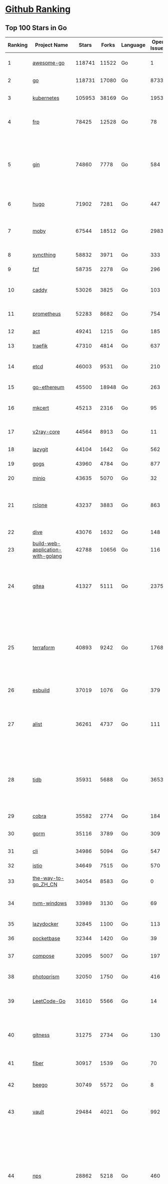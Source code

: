 [Github Ranking](../README.md)
==========

## Top 100 Stars in Go

| Ranking | Project Name | Stars | Forks | Language | Open Issues | Description | Last Commit |
| ------- | ------------ | ----- | ----- | -------- | ----------- | ----------- | ----------- |
| 1 | [awesome-go](https://github.com/avelino/awesome-go) | 118741 | 11522 | Go | 1 | A curated list of awesome Go frameworks, libraries and software | 2024-03-22T02:32:54Z |
| 2 | [go](https://github.com/golang/go) | 118731 | 17080 | Go | 8733 | The Go programming language | 2024-03-22T01:21:34Z |
| 3 | [kubernetes](https://github.com/kubernetes/kubernetes) | 105953 | 38169 | Go | 1953 | Production-Grade Container Scheduling and Management | 2024-03-22T02:28:31Z |
| 4 | [frp](https://github.com/fatedier/frp) | 78425 | 12528 | Go | 78 | A fast reverse proxy to help you expose a local server behind a NAT or firewall to the internet. | 2024-03-21T11:38:18Z |
| 5 | [gin](https://github.com/gin-gonic/gin) | 74860 | 7778 | Go | 584 | Gin is a HTTP web framework written in Go (Golang). It features a Martini-like API with much better performance -- up to 40 times faster. If you need smashing performance, get yourself some Gin. | 2024-03-22T02:01:27Z |
| 6 | [hugo](https://github.com/gohugoio/hugo) | 71902 | 7281 | Go | 447 | The world’s fastest framework for building websites. | 2024-03-21T21:47:03Z |
| 7 | [moby](https://github.com/moby/moby) | 67544 | 18512 | Go | 2983 | The Moby Project - a collaborative project for the container ecosystem to assemble container-based systems | 2024-03-22T00:28:03Z |
| 8 | [syncthing](https://github.com/syncthing/syncthing) | 58832 | 3971 | Go | 333 | Open Source Continuous File Synchronization | 2024-03-22T01:22:24Z |
| 9 | [fzf](https://github.com/junegunn/fzf) | 58735 | 2278 | Go | 296 | :cherry_blossom: A command-line fuzzy finder | 2024-03-21T10:19:04Z |
| 10 | [caddy](https://github.com/caddyserver/caddy) | 53026 | 3825 | Go | 103 | Fast and extensible multi-platform HTTP/1-2-3 web server with automatic HTTPS | 2024-03-22T02:23:43Z |
| 11 | [prometheus](https://github.com/prometheus/prometheus) | 52283 | 8682 | Go | 754 | The Prometheus monitoring system and time series database. | 2024-03-21T21:47:54Z |
| 12 | [act](https://github.com/nektos/act) | 49241 | 1215 | Go | 185 | Run your GitHub Actions locally 🚀 | 2024-03-21T21:24:45Z |
| 13 | [traefik](https://github.com/traefik/traefik) | 47310 | 4814 | Go | 637 | The Cloud Native Application Proxy | 2024-03-21T16:17:58Z |
| 14 | [etcd](https://github.com/etcd-io/etcd) | 46003 | 9531 | Go | 210 | Distributed reliable key-value store for the most critical data of a distributed system | 2024-03-21T23:15:18Z |
| 15 | [go-ethereum](https://github.com/ethereum/go-ethereum) | 45500 | 18948 | Go | 263 | Official Go implementation of the Ethereum protocol | 2024-03-21T21:41:50Z |
| 16 | [mkcert](https://github.com/FiloSottile/mkcert) | 45213 | 2316 | Go | 95 | A simple zero-config tool to make locally trusted development certificates with any names you'd like. | 2024-03-05T14:04:53Z |
| 17 | [v2ray-core](https://github.com/v2ray/v2ray-core) | 44564 | 8913 | Go | 11 | A platform for building proxies to bypass network restrictions. | 2024-03-20T05:28:36Z |
| 18 | [lazygit](https://github.com/jesseduffield/lazygit) | 44104 | 1642 | Go | 562 | simple terminal UI for git commands | 2024-03-21T21:55:30Z |
| 19 | [gogs](https://github.com/gogs/gogs) | 43960 | 4784 | Go | 877 | Gogs is a painless self-hosted Git service | 2024-03-20T23:02:58Z |
| 20 | [minio](https://github.com/minio/minio) | 43635 | 5070 | Go | 32 | The Object Store for AI Data Infrastructure | 2024-03-21T23:13:44Z |
| 21 | [rclone](https://github.com/rclone/rclone) | 43237 | 3883 | Go | 863 | "rsync for cloud storage" - Google Drive, S3, Dropbox, Backblaze B2, One Drive, Swift, Hubic, Wasabi, Google Cloud Storage, Yandex Files | 2024-03-21T18:08:52Z |
| 22 | [dive](https://github.com/wagoodman/dive) | 43076 | 1632 | Go | 148 | A tool for exploring each layer in a docker image | 2024-03-20T17:29:35Z |
| 23 | [build-web-application-with-golang](https://github.com/astaxie/build-web-application-with-golang) | 42788 | 10656 | Go | 116 | A golang ebook intro how to build a web with golang | 2024-01-12T19:57:29Z |
| 24 | [gitea](https://github.com/go-gitea/gitea) | 41327 | 5111 | Go | 2375 | Git with a cup of tea! Painless self-hosted all-in-one software development service, including Git hosting, code review, team collaboration, package registry and CI/CD | 2024-03-22T02:36:59Z |
| 25 | [terraform](https://github.com/hashicorp/terraform) | 40893 | 9242 | Go | 1768 | Terraform enables you to safely and predictably create, change, and improve infrastructure. It is a source-available tool that codifies APIs into declarative configuration files that can be shared amongst team members, treated as code, edited, reviewed, and versioned. | 2024-03-21T17:53:01Z |
| 26 | [esbuild](https://github.com/evanw/esbuild) | 37019 | 1076 | Go | 379 | An extremely fast bundler for the web | 2024-03-18T12:25:03Z |
| 27 | [alist](https://github.com/alist-org/alist) | 36261 | 4737 | Go | 111 | 🗂️A file list/WebDAV program that supports multiple storages, powered by Gin and Solidjs. / 一个支持多存储的文件列表/WebDAV程序，使用 Gin 和 Solidjs。 | 2024-03-21T20:20:50Z |
| 28 | [tidb](https://github.com/pingcap/tidb) | 35931 | 5688 | Go | 3653 | TiDB is an open-source, cloud-native, distributed, MySQL-Compatible database for elastic scale and real-time analytics. Try AI-powered Chat2Query free at : https://tidbcloud.com/free-trial | 2024-03-22T02:56:25Z |
| 29 | [cobra](https://github.com/spf13/cobra) | 35582 | 2774 | Go | 184 | A Commander for modern Go CLI interactions | 2024-03-21T04:16:33Z |
| 30 | [gorm](https://github.com/go-gorm/gorm) | 35116 | 3789 | Go | 309 | The fantastic ORM library for Golang, aims to be developer friendly | 2024-03-21T08:00:03Z |
| 31 | [cli](https://github.com/cli/cli) | 34986 | 5094 | Go | 547 | GitHub’s official command line tool | 2024-03-21T00:41:30Z |
| 32 | [istio](https://github.com/istio/istio) | 34649 | 7515 | Go | 570 | Connect, secure, control, and observe services. | 2024-03-21T21:00:40Z |
| 33 | [the-way-to-go_ZH_CN](https://github.com/unknwon/the-way-to-go_ZH_CN) | 34054 | 8583 | Go | 0 | 《The Way to Go》中文译本，中文正式名《Go 入门指南》 | 2024-02-02T08:48:40Z |
| 34 | [nvm-windows](https://github.com/coreybutler/nvm-windows) | 33989 | 3130 | Go | 69 | A node.js version management utility for Windows. Ironically written in Go. | 2024-03-18T15:56:02Z |
| 35 | [lazydocker](https://github.com/jesseduffield/lazydocker) | 32845 | 1100 | Go | 113 | The lazier way to manage everything docker | 2024-03-02T03:03:43Z |
| 36 | [pocketbase](https://github.com/pocketbase/pocketbase) | 32344 | 1420 | Go | 39 | Open Source realtime backend in 1 file | 2024-03-21T08:33:41Z |
| 37 | [compose](https://github.com/docker/compose) | 32095 | 5007 | Go | 197 | Define and run multi-container applications with Docker | 2024-03-21T18:01:50Z |
| 38 | [photoprism](https://github.com/photoprism/photoprism) | 32050 | 1750 | Go | 416 | AI-Powered Photos App for the Decentralized Web 🌈💎✨ | 2024-03-21T18:26:48Z |
| 39 | [LeetCode-Go](https://github.com/halfrost/LeetCode-Go) | 31610 | 5566 | Go | 14 | ✅ Solutions to LeetCode by Go, 100% test coverage, runtime beats 100% / LeetCode 题解 | 2024-02-05T19:38:45Z |
| 40 | [gitness](https://github.com/harness/gitness) | 31275 | 2734 | Go | 130 | Gitness is an Open Source developer platform with Source Control management, Continuous Integration and Continuous Delivery. | 2024-03-22T01:16:45Z |
| 41 | [fiber](https://github.com/gofiber/fiber) | 30917 | 1539 | Go | 70 | ⚡️ Express inspired web framework written in Go | 2024-03-21T13:23:44Z |
| 42 | [beego](https://github.com/beego/beego) | 30749 | 5572 | Go | 8 | beego is an open-source, high-performance web framework for the Go programming language. | 2024-03-18T13:26:42Z |
| 43 | [vault](https://github.com/hashicorp/vault) | 29484 | 4021 | Go | 992 | A tool for secrets management, encryption as a service, and privileged access management | 2024-03-22T01:49:26Z |
| 44 | [nps](https://github.com/ehang-io/nps) | 28862 | 5218 | Go | 460 | 一款轻量级、高性能、功能强大的内网穿透代理服务器。支持tcp、udp、socks5、http等几乎所有流量转发，可用来访问内网网站、本地支付接口调试、ssh访问、远程桌面，内网dns解析、内网socks5代理等等……，并带有功能强大的web管理端。a lightweight, high-performance, powerful intranet penetration proxy server, with a powerful web management terminal. | 2024-01-11T03:38:31Z |
| 45 | [cockroach](https://github.com/cockroachdb/cockroach) | 28853 | 3597 | Go | 4677 | CockroachDB - the open source, cloud-native distributed SQL database. | 2024-03-22T02:52:49Z |
| 46 | [echo](https://github.com/labstack/echo) | 28231 | 2196 | Go | 43 | High performance, minimalist Go web framework | 2024-03-21T21:42:17Z |
| 47 | [minikube](https://github.com/kubernetes/minikube) | 28202 | 4730 | Go | 949 | Run Kubernetes locally | 2024-03-22T02:08:14Z |
| 48 | [consul](https://github.com/hashicorp/consul) | 27667 | 4358 | Go | 1143 | Consul is a distributed, highly available, and data center aware solution to connect and configure applications across dynamic, distributed infrastructure. | 2024-03-21T20:26:07Z |
| 49 | [go-zero](https://github.com/zeromicro/go-zero) | 27322 | 3765 | Go | 293 | A cloud-native Go microservices framework with cli tool for productivity. | 2024-03-20T15:34:07Z |
| 50 | [v2ray-core](https://github.com/v2fly/v2ray-core) | 27260 | 4409 | Go | 49 | A platform for building proxies to bypass network restrictions. | 2024-03-21T10:38:33Z |
| 51 | [memos](https://github.com/usememos/memos) | 26201 | 1880 | Go | 56 | An open source, lightweight note-taking service. Easily capture and share your great thoughts. | 2024-03-22T00:12:18Z |
| 52 | [milvus](https://github.com/milvus-io/milvus) | 26151 | 2533 | Go | 530 | A cloud-native vector database, storage for next generation AI applications | 2024-03-22T03:01:07Z |
| 53 | [k3s](https://github.com/k3s-io/k3s) | 26140 | 2204 | Go | 138 | Lightweight Kubernetes | 2024-03-22T00:23:28Z |
| 54 | [croc](https://github.com/schollz/croc) | 26098 | 1035 | Go | 72 | Easily and securely send things from one computer to another :crocodile: :package: | 2024-03-11T22:50:24Z |
| 55 | [kit](https://github.com/go-kit/kit) | 26024 | 2414 | Go | 36 | A standard library for microservices. | 2024-03-20T06:28:08Z |
| 56 | [helm](https://github.com/helm/helm) | 25862 | 6894 | Go | 328 | The Kubernetes Package Manager | 2024-03-22T01:55:30Z |
| 57 | [viper](https://github.com/spf13/viper) | 25496 | 1978 | Go | 391 | Go configuration with fangs | 2024-03-21T17:29:22Z |
| 58 | [iris](https://github.com/kataras/iris) | 24790 | 2464 | Go | 101 | The fastest HTTP/2 Go Web Framework. New, modern and easy to learn. Fast development with Code you control. Unbeatable cost-performance ratio :rocket: | 2024-03-13T23:28:28Z |
| 59 | [nsq](https://github.com/nsqio/nsq) | 24468 | 2878 | Go | 50 | A realtime distributed messaging platform | 2024-03-20T15:36:08Z |
| 60 | [k9s](https://github.com/derailed/k9s) | 24421 | 1546 | Go | 409 | 🐶 Kubernetes CLI To Manage Your Clusters In Style! | 2024-03-21T15:44:20Z |
| 61 | [faas](https://github.com/openfaas/faas) | 24381 | 1900 | Go | 30 | OpenFaaS - Serverless Functions Made Simple | 2024-03-02T20:58:59Z |
| 62 | [docker_practice](https://github.com/yeasy/docker_practice) | 24011 | 5660 | Go | 5 | Learn and understand Docker&Container technologies, with real DevOps practice! | 2024-02-04T03:46:32Z |
| 63 | [lux](https://github.com/iawia002/lux) | 23975 | 2696 | Go | 468 | 👾 Fast and simple video download library and CLI tool written in Go | 2024-03-14T00:35:39Z |
| 64 | [logrus](https://github.com/sirupsen/logrus) | 23916 | 2255 | Go | 5 | Structured, pluggable logging for Go. | 2024-03-21T15:50:53Z |
| 65 | [Wox](https://github.com/Wox-launcher/Wox) | 23856 | 2360 | Go | 158 | A cross-platform launcher that simply works | 2024-03-20T14:53:36Z |
| 66 | [ngrok](https://github.com/inconshreveable/ngrok) | 23828 | 4231 | Go | 232 | Introspected tunnels to localhost | 2023-12-14T18:57:31Z |
| 67 | [go-patterns](https://github.com/tmrts/go-patterns) | 23788 | 2129 | Go | 17 | Curated list of Go design patterns, recipes and idioms | 2023-10-01T05:09:32Z |
| 68 | [micro](https://github.com/zyedidia/micro) | 23727 | 1129 | Go | 763 | A modern and intuitive terminal-based text editor | 2024-03-22T01:22:43Z |
| 69 | [restic](https://github.com/restic/restic) | 23336 | 1450 | Go | 427 | Fast, secure, efficient backup program | 2024-03-19T18:14:48Z |
| 70 | [bubbletea](https://github.com/charmbracelet/bubbletea) | 23270 | 689 | Go | 50 | A powerful little TUI framework 🏗 | 2024-03-20T17:45:10Z |
| 71 | [filebrowser](https://github.com/filebrowser/filebrowser) | 23177 | 2684 | Go | 62 | 📂 Web File Browser | 2024-03-21T06:02:01Z |
| 72 | [dapr](https://github.com/dapr/dapr) | 23145 | 1814 | Go | 374 | Dapr is a portable, event-driven, runtime for building distributed applications across cloud and edge. | 2024-03-20T06:16:35Z |
| 73 | [k6](https://github.com/grafana/k6) | 23065 | 1169 | Go | 380 | A modern load testing tool, using Go and JavaScript - https://k6.io | 2024-03-21T16:44:49Z |
| 74 | [fyne](https://github.com/fyne-io/fyne) | 22932 | 1290 | Go | 631 | Cross platform GUI toolkit in Go inspired by Material Design | 2024-03-21T19:08:19Z |
| 75 | [hub](https://github.com/mislav/hub) | 22666 | 2181 | Go | 242 | A command-line tool that makes git easier to use with GitHub. | 2024-02-02T21:00:44Z |
| 76 | [vegeta](https://github.com/tsenart/vegeta) | 22603 | 1320 | Go | 66 | HTTP load testing tool and library. It's over 9000! | 2024-01-29T16:54:01Z |
| 77 | [rancher](https://github.com/rancher/rancher) | 22409 | 2871 | Go | 2649 | Complete container management platform | 2024-03-21T22:50:41Z |
| 78 | [kratos](https://github.com/go-kratos/kratos) | 22253 | 3904 | Go | 27 | Your ultimate Go microservices framework for the cloud-native era. | 2024-03-22T00:34:22Z |
| 79 | [AdGuardHome](https://github.com/AdguardTeam/AdGuardHome) | 22148 | 1651 | Go | 1006 | Network-wide ads & trackers blocking DNS server | 2024-03-21T15:45:42Z |
| 80 | [harbor](https://github.com/goharbor/harbor) | 21984 | 4511 | Go | 584 | An open source trusted cloud native registry project that stores, signs, and scans content. | 2024-03-22T01:19:39Z |
| 81 | [colly](https://github.com/gocolly/colly) | 21903 | 1690 | Go | 146 | Elegant Scraper and Crawler Framework for Golang | 2024-03-15T14:48:04Z |
| 82 | [delve](https://github.com/go-delve/delve) | 21878 | 2093 | Go | 95 | Delve is a debugger for the Go programming language. | 2024-03-20T13:02:58Z |
| 83 | [loki](https://github.com/grafana/loki) | 21851 | 3185 | Go | 1251 | Like Prometheus, but for logs. | 2024-03-22T02:23:46Z |
| 84 | [testify](https://github.com/stretchr/testify) | 21788 | 1536 | Go | 246 | A toolkit with common assertions and mocks that plays nicely with the standard library | 2024-03-21T07:15:04Z |
| 85 | [wails](https://github.com/wailsapp/wails) | 21634 | 1033 | Go | 236 | Create beautiful applications using Go | 2024-03-21T19:17:00Z |
| 86 | [cli](https://github.com/urfave/cli) | 21468 | 1675 | Go | 27 | A simple, fast, and fun package for building command line apps in Go | 2024-03-15T15:22:47Z |
| 87 | [Xray-core](https://github.com/XTLS/Xray-core) | 21292 | 3467 | Go | 448 | Xray, Penetrates Everything. Also the best v2ray-core, with XTLS support. Fully compatible configuration. | 2024-03-21T13:45:29Z |
| 88 | [go-micro](https://github.com/go-micro/go-micro) | 21292 | 2306 | Go | 89 | A Go microservices framework | 2024-03-20T17:16:40Z |
| 89 | [podman](https://github.com/containers/podman) | 21274 | 2206 | Go | 556 | Podman: A tool for managing OCI containers and pods. | 2024-03-21T23:25:16Z |
| 90 | [learn-go-with-tests](https://github.com/quii/learn-go-with-tests) | 21066 | 2707 | Go | 43 | Learn Go with test-driven development | 2024-03-20T07:41:14Z |
| 91 | [websocket](https://github.com/gorilla/websocket) | 20962 | 3426 | Go | 41 | Package gorilla/websocket is a fast, well-tested and widely used WebSocket implementation for Go. | 2024-03-20T03:16:28Z |
| 92 | [trivy](https://github.com/aquasecurity/trivy) | 20953 | 2066 | Go | 180 | Find vulnerabilities, misconfigurations, secrets, SBOM in containers, Kubernetes, code repositories, clouds and more | 2024-03-22T01:56:04Z |
| 93 | [CasaOS](https://github.com/IceWhaleTech/CasaOS) | 20917 | 1135 | Go | 349 | CasaOS - A simple, easy-to-use, elegant open-source Personal Cloud system. | 2024-03-05T06:44:22Z |
| 94 | [fasthttp](https://github.com/valyala/fasthttp) | 20880 | 1706 | Go | 72 | Fast HTTP package for Go. Tuned for high performance. Zero memory allocations in hot paths. Up to 10x faster than net/http | 2024-03-19T17:31:27Z |
| 95 | [seaweedfs](https://github.com/seaweedfs/seaweedfs) | 20780 | 2147 | Go | 287 | SeaweedFS is a fast distributed storage system for blobs, objects, files, and data lake, for billions of files! Blob store has O(1) disk seek, cloud tiering. Filer supports Cloud Drive, cross-DC active-active replication, Kubernetes, POSIX FUSE mount, S3 API, S3 Gateway, Hadoop, WebDAV, encryption, Erasure Coding. | 2024-03-21T16:08:54Z |
| 96 | [zap](https://github.com/uber-go/zap) | 20717 | 1385 | Go | 103 | Blazing fast, structured, leveled logging in Go. | 2024-03-10T16:32:29Z |
| 97 | [Cloudreve](https://github.com/cloudreve/Cloudreve) | 20564 | 3281 | Go | 199 | 🌩支持多家云存储的云盘系统 (Self-hosted file management and sharing system, supports multiple storage providers) | 2024-03-19T20:45:45Z |
| 98 | [mux](https://github.com/gorilla/mux) | 20034 | 1827 | Go | 16 | Package gorilla/mux is a powerful HTTP router and URL matcher for building Go web servers with 🦍 | 2024-01-22T04:09:27Z |
| 99 | [dgraph](https://github.com/dgraph-io/dgraph) | 19985 | 1469 | Go | 213 | The high-performance database for modern applications | 2024-03-20T17:22:44Z |
| 100 | [gin-vue-admin](https://github.com/flipped-aurora/gin-vue-admin) | 19688 | 5878 | Go | 28 | 基于vite+vue3+gin搭建的开发基础平台（支持TS,JS混用），集成jwt鉴权，权限管理，动态路由，显隐可控组件，分页封装，多点登录拦截，资源权限，上传下载，代码生成器，表单生成器,chatGPT自动查表等开发必备功能。 | 2024-03-21T02:16:07Z |

